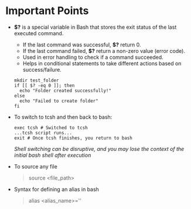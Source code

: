 # Important Points

- **$?** is a special variable in Bash that stores the exit status of the last executed command.
  - If the last command was successful, **$?** return 0.
  - If the last command failed, **$?** return a non-zero value (error code).
  - Used in error handling to check if a command succeeded.
  - Helps in conditional statements to take different actions based on success/failure.

  ```
  mkdir test_folder
  if [[ $? -eq 0 ]]; then
    echo "Folder created successfully!"
  else 
    echo "Failed to create folder"
  fi
  ```
- To switch to tcsh and then back to bash:
  ```
  exec tcsh # Switched to tcsh
  ...tcsh script runs...
  exit # Once tcsh finishes, you return to bash
  ```
  *Shell switching can be disruptive, and you may lose the context of the initial bash shell after execution*

- To source any file
  > source <file_path>
- Syntax for defining an alias in bash
  >alias <alias_name>='<command>'
